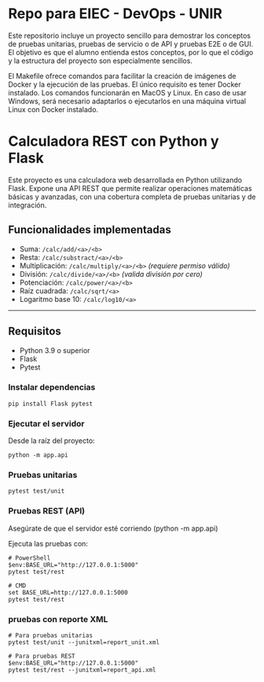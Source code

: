 # Repo para EIEC - DevOps - UNIR

Este repositorio incluye un proyecto sencillo para demostrar los conceptos de pruebas unitarias, pruebas de servicio o de API y pruebas E2E o de GUI. El objetivo es que el alumno entienda estos conceptos, por lo que el código y la estructura del proyecto son especialmente sencillos.

El Makefile ofrece comandos para facilitar la creación de imágenes de Docker y la ejecución de las pruebas. El único requisito es tener Docker instalado. Los comandos funcionarán en MacOS y Linux. En caso de usar Windows, será necesario adaptarlos o ejecutarlos en una máquina virtual Linux con Docker instalado.

# Calculadora REST con Python y Flask

Este proyecto es una calculadora web desarrollada en Python utilizando Flask. Expone una API REST que permite realizar operaciones matemáticas básicas y avanzadas, con una cobertura completa de pruebas unitarias y de integración.

## Funcionalidades implementadas

- Suma: `/calc/add/<a>/<b>`
- Resta: `/calc/substract/<a>/<b>`
- Multiplicación: `/calc/multiply/<a>/<b>` _(requiere permiso válido)_
- División: `/calc/divide/<a>/<b>` _(valida división por cero)_
- Potenciación: `/calc/power/<a>/<b>`
- Raíz cuadrada: `/calc/sqrt/<a>`
- Logaritmo base 10: `/calc/log10/<a>`

---

## Requisitos

- Python 3.9 o superior
- Flask
- Pytest

### Instalar dependencias

```
pip install Flask pytest
```

### Ejecutar el servidor

Desde la raíz del proyecto:

```
python -m app.api
```

### Pruebas unitarias

```
pytest test/unit
```

### Pruebas REST (API)

Asegúrate de que el servidor esté corriendo (python -m app.api)

Ejecuta las pruebas con:

```
# PowerShell
$env:BASE_URL="http://127.0.0.1:5000"
pytest test/rest

# CMD
set BASE_URL=http://127.0.0.1:5000
pytest test/rest
```

### pruebas con reporte XML

```
# Para pruebas unitarias
pytest test/unit --junitxml=report_unit.xml

# Para pruebas REST
$env:BASE_URL="http://127.0.0.1:5000"
pytest test/rest --junitxml=report_api.xml

```
